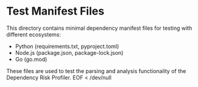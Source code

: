 # Test Manifest Files

This directory contains minimal dependency manifest files for testing with different ecosystems:

- Python (requirements.txt, pyproject.toml)
- Node.js (package.json, package-lock.json)
- Go (go.mod)

These files are used to test the parsing and analysis functionality of the Dependency Risk Profiler.
EOF < /dev/null
